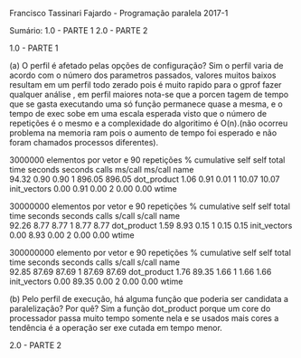 Francisco Tassinari Fajardo - Programação paralela 2017-1

Sumário:
        1.0 - PARTE 1 
        2.0 - PARTE 2

              
              
1.0 - PARTE 1


(a) O perfil é afetado pelas opções de configuração?
	Sim o perfil varia de acordo com o número dos parametros passados,
valores muitos baixos resultam em um perfil todo zerado pois é muito rapido 
para o gprof fazer qualquer análise , em perfil maiores nota-se que a porcen
tagem de tempo que se gasta executando uma só função permanece quase a mesma, 
e o tempo de exec sobe em uma escala esperada visto que o número de repetições
é o mesmo e a complexidade do algoritimo é O(n).(não ocorreu problema na memoria ram 
pois o aumento de tempo foi esperado e não foram chamados processos diferentes).  



3000000 elementos por vetor e 90 repetições
   %   cumulative   self              self     total           
 time   seconds   seconds    calls  ms/call  ms/call  name    
 94.32      0.90     0.90        1   896.05   896.05  dot_product
  1.06      0.91     0.01        1    10.07    10.07  init_vectors
  0.00      0.91     0.00        2     0.00     0.00  wtime


30000000 elementos por vetor e 90 repetições
   %   cumulative   self              self     total           
 time   seconds   seconds    calls   s/call   s/call  name    
 92.26      8.77     8.77        1     8.77     8.77  dot_product
  1.59      8.93     0.15        1     0.15     0.15  init_vectors
  0.00      8.93     0.00        2     0.00     0.00  wtime

300000000 elemento por vetor e 90 repetições
  %   cumulative   self              self     total           
 time   seconds   seconds    calls   s/call   s/call  name    
 92.85     87.69    87.69        1    87.69    87.69  dot_product
  1.76     89.35     1.66        1     1.66     1.66  init_vectors
  0.00     89.35     0.00        2     0.00     0.00  wtime


(b) Pelo perfil de execução, há alguma função que poderia ser 
candidata a paralelização? Por quê?
	Sim a função dot_product porque um core do processador passa muito 
tempo somente nela e se usados mais cores a tendência é a operação ser exe
cutada em tempo menor.
 


2.0 - PARTE 2 
















